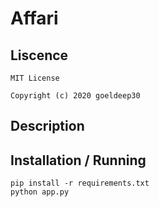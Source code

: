 # Affari

## Liscence
```
MIT License

Copyright (c) 2020 goeldeep30
```

## Description

## Installation / Running
```
pip install -r requirements.txt
python app.py
```